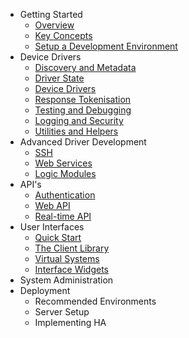 - Getting Started
    + [Overview](getting-started/overview.md)
    + [Key Concepts](getting-started/key-concepts.md)
    + [Setup a Development Environment](getting-started/setup.md)
- Device Drivers
    + [Discovery and Metadata](driver-development/driver-discovery.md)
    + [Driver State](driver-development/driver-state.md)
    + [Device Drivers](driver-development/device-drivers.md)
    + [Response Tokenisation](driver-development/response-tokenisation.md)
    + [Testing and Debugging](driver-development/testing-drivers.md)
    + [Logging and Security](driver-development/logging-and-security.md)
    + [Utilities and Helpers](driver-development/utilities-and-helpers.md)
- Advanced Driver Development
    + [SSH](driver-development/ssh-drivers.md)
    + [Web Services](driver-development/service-drivers.md)
    + [Logic Modules](driver-development/logic-modules.md)
- API's
    + [Authentication](api/authentication.md)
    + [Web API](api/rest.md)
    + [Real-time API](api/ws.md)
- User Interfaces
    + [Quick Start](interface-development/quick-start.md)
    + [The Client Library](interface-development/composer.md)
    + [Virtual Systems](interface-development/virtual-systems.md)
    + [Interface Widgets](interface-development/widgets.md)
- System Administration
- Deployment
    + Recommended Environments
    + Server Setup
    + Implementing HA
